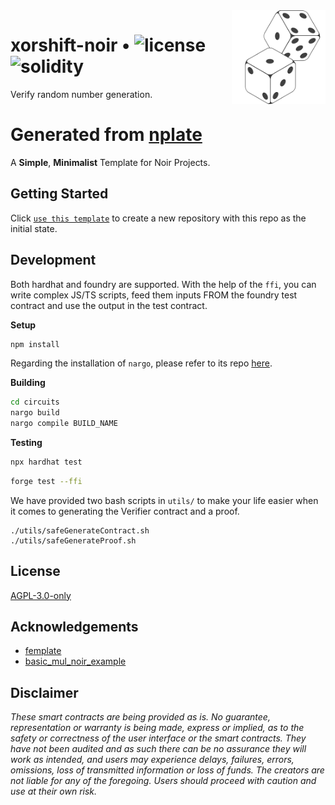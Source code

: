 <img align="right" width="150" height="150" top="100" src="./assets/readme.png">

# xorshift-noir • ![license](https://img.shields.io/github/license/abigger87/femplate?label=license) ![solidity](https://img.shields.io/badge/solidity-^0.8.15-lightgrey)

Verify random number generation.

# Generated from [nplate](https://github.com/whitenois3/nplate)

A **Simple**, **Minimalist** Template for Noir Projects.

## Getting Started

Click [`use this template`](https://github.com/whitenois3/nplate/generate) to create a new repository with this repo as the initial state.

## Development

Both hardhat and foundry are supported.
With the help of the `ffi`, you can write complex JS/TS scripts, feed them inputs FROM the foundry test contract and use the output in the test contract.

**Setup**

```bash
npm install
```

Regarding the installation of `nargo`, please refer to its repo [here](https://github.com/noir-lang/noir).

**Building**

```bash
cd circuits
nargo build
nargo compile BUILD_NAME
```

**Testing**

```bash
npx hardhat test
```

```bash
forge test --ffi
```

We have provided two bash scripts in `utils/` to make your life easier when it comes to generating the Verifier contract and a proof.

```
./utils/safeGenerateContract.sh
./utils/safeGenerateProof.sh
```

## License

[AGPL-3.0-only](https://github.com/abigger87/femplate/blob/master/LICENSE)

## Acknowledgements

- [femplate](https://github.com/abigger87/femplate)
- [basic_mul_noir_example](https://github.com/vezenovm/basic_mul_noir_example)

## Disclaimer

_These smart contracts are being provided as is. No guarantee, representation or warranty is being made, express or implied, as to the safety or correctness of the user interface or the smart contracts. They have not been audited and as such there can be no assurance they will work as intended, and users may experience delays, failures, errors, omissions, loss of transmitted information or loss of funds. The creators are not liable for any of the foregoing. Users should proceed with caution and use at their own risk._
